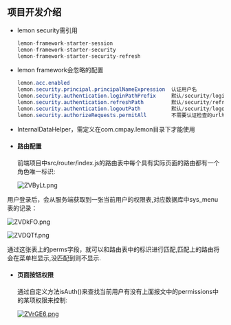 

项目开发介绍
---

- lemon security需引用

  ```java
  lemon-framework-starter-session
  lemon-framework-starter-security
  lemon-framework-starter-security-refresh
  ```

- lemon framework会忽略的配置

  ```java
  lemon.acc.enabled
  lemon.security.principal.principalNameExpression  认证用户名
  lemon.security.authentication.loginPathPrefix     默认/security/login
  lemon.security.authentication.refreshPath         默认/security/refresh
  lemon.security.authentication.logoutPath          默认/security/logout
  lemon.security.authorizeRequests.permitAll        不需要认证检查的url地址，格式[- /operation/base/v1/login]
  ```

- InternalDataHelper，需定义在com.cmpay.lemon目录下才能使用

- #### 路由配置

  前端项目中src/router/index.js的路由表中每个具有实际页面的路由都有一个角色唯一标识:

  ![ZVByLt.png](https://s2.ax1x.com/2019/06/25/ZVByLt.png)

用户登录后，会从服务端获取到一张当前用户的权限表,对应数据库中sys_menu表的记录：

![ZVDkFO.png](https://s2.ax1x.com/2019/06/25/ZVDkFO.png)

![ZVDQTf.png](https://s2.ax1x.com/2019/06/25/ZVDQTf.png)

通过这张表上的perms字段，就可以和路由表中的标识进行匹配,匹配上的路由将会在菜单栏显示,没匹配到则不显示.

- #### 页面按钮权限

  通过自定义方法isAuth()来查找当前用户有没有上面报文中的permissions中的某项权限来控制:

  [![ZVrGE6.png](https://s2.ax1x.com/2019/06/25/ZVrGE6.png)](https://imgchr.com/i/ZVrGE6)
